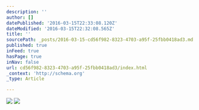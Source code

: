 ```yaml
---
description: ''
author: []
datePublished: '2016-03-15T22:33:08.120Z'
dateModified: '2016-03-15T22:32:08.565Z'
title: ''
sourcePath: _posts/2016-03-15-cd56f982-8323-4703-a95f-25fbb0418ad3.md
published: true
inFeed: true
hasPage: true
inNav: false
url: cd56f982-8323-4703-a95f-25fbb0418ad3/index.html
_context: 'http://schema.org'
_type: Article

---
```

![](https://the-grid-user-content.s3-us-west-2.amazonaws.com/ca3f371a-f45a-4820-9568-2f71ac22a3df.png)
![](https://the-grid-user-content.s3-us-west-2.amazonaws.com/3c1d0e24-2570-40df-8baa-b635ec539e52.png)